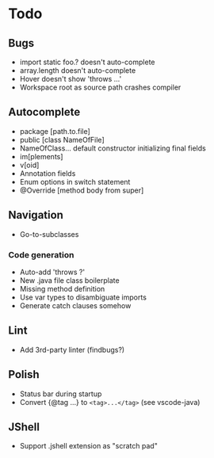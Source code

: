 # Todo

## Bugs
- import static foo.? doesn't auto-complete
- array.length doesn't auto-complete
- Hover doesn't show 'throws ...'
- Workspace root as source path crashes compiler

## Autocomplete
- package [path.to.file]
- public [class NameOfFile]
- NameOfClass... default constructor initializing final fields
- im[plements]
- v[oid]
- Annotation fields
- Enum options in switch statement
- @Override [method body from super]

## Navigation
- Go-to-subclasses

### Code generation
- Auto-add 'throws ?'
- New .java file class boilerplate
- Missing method definition
- Use var types to disambiguate imports
- Generate catch clauses somehow

## Lint
- Add 3rd-party linter (findbugs?)

## Polish
- Status bar during startup
- Convert {@tag ...} to `<tag>...</tag>` (see vscode-java)

## JShell
- Support .jshell extension as "scratch pad"

